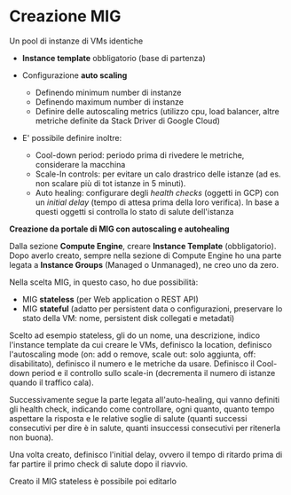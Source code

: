 # Creazione MIG

Un pool di instanze di VMs identiche

- **Instance template** obbligatorio (base di partenza)
- Configurazione **auto scaling** 
    - Definendo minimum number di instanze
    - Definendo maximum number di instanze
    - Definire delle autoscaling metrics (utilizzo cpu, load balancer, altre metriche definite da Stack Driver di Google Cloud)

- E' possibile definire inoltre:
    - Cool-down period: periodo prima di rivedere le metriche, considerare la macchina
    - Scale-In controls: per evitare un calo drastrico delle istanze (ad es. non scalare più di tot istanze in 5 minuti). 
    - Auto healing: configurare degli *health checks* (oggetti in GCP) con un *initial delay* (tempo di attesa prima della loro verifica). In base a questi oggetti si controlla lo stato di salute dell'istanza

**Creazione da portale di MIG con autoscaling e autohealing**

Dalla sezione **Compute Engine**, creare **Instance Template** (obbligatorio). Dopo averlo creato, sempre nella sezione di Compute Engine ho una parte legata a **Instance Groups** (Managed o Unmanaged), ne creo uno da zero.

Nella scelta MIG, in questo caso, ho due possibilità:
-   MIG **stateless** (per Web application o REST API)      
-   MIG **stateful** (adatto per persistent data o configurazioni, preservare lo stato della VM: nome, persistent disk collegati e metadati)

Scelto ad esempio stateless, gli do un nome, una descrizione, indico l'instance template da cui creare le VMs, definisco la location, definisco l'autoscaling mode (on: add o remove, scale out: solo aggiunta, off: disabilitato), definisco il numero e le metriche da usare. Definisco il Cool-down period e il controllo sullo scale-in (decrementa il numero di istanze quando il traffico cala).

Successivamente segue la parte legata all'auto-healing, qui vanno definiti gli health check, indicando come controllare, ogni quanto, quanto tempo aspettare la risposta e le relative soglie di salute (quanti successi consecutivi per dire è in salute, quanti insuccessi consecutivi per ritenerla non buona).

Una volta creato, definisco l'initial delay, ovvero il tempo di ritardo prima di far partire il primo check di salute dopo il riavvio.

Creato il MIG stateless è possibile poi editarlo
